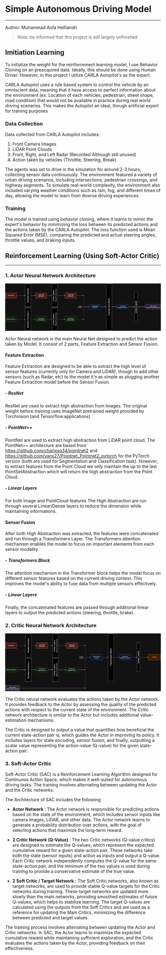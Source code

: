 # Simple Autonomous Driving Model
___
Author: Muhammad Aufa Helfiandri

> Note: be informed that this project is still largely unfinished

## Imitiation Learning

To initialize the weight for the reinforcement learning model, I use Behavior Cloning on an preacquired data. Ideally, this should be done using Human Driver. However, in this project I utilize CARLA Autopilot's as the expert.

CARLA Autopilot uses a rule based system to control the vehicle by an omniscient data, meaning that it have access to perfect information about the environment (ex: Location of each vehicles, pedestrian, street shape, road condition) that would not be available in practice during real world driving scenarios. This makes the Autopilot an ideal, though artificial expert for training purposes

### Data Collection

Data collected from CARLA Autopilot includes:
1. Front Camera Images
2. LiDAR Point Clouds
3. Front, Right, and Left Radar (Recorded Although still unused)
4. Action taken by vehicles (Throttle, Steering, Break)

The agents was set to drive in the simulation for around 2-3 hours, collecting sensor data continuously. The environment featured a variety of urban driving scenarios, including intersections, pedestrian crossings, and highway segments. To simulate real-world complexity, the environment also included varying weather conditions such as rain, fog, and different times of day, allowing the model to learn from diverse driving experiences.

### Training

The model is trained using behavior cloning, where it learns to mimic the expert's behavior by minimizing the loss between its predicted actions and the actions taken by the CARLA Autopilot. The loss function used is Mean Squared Error (MSE), comparing the predicted and actual steering angles, throttle values, and braking inputs.


## Reinforcement Learning (Using Soft-Actor Critic)
___

### 1. Actor Neural Network Architecture
![Actor Neural Network Architecture](diagrams/actor-diagram.png)

Actor Neural network is the main Neural Net designed to predict the action taken by Model. It consist of 2 parts, Feature Extraction and Sensor Fusion. 


#### Feature Extraction

Feature Extraction are designed to be able to extract the high level of sensor features (currently only for Camera and LiDAR), though to add other sensors (such as Radar, etc) to the model it's as simple as plugging another Feature Extraction model before the Sensor Fusion.

##### - ResNet

ResNet are used to extract high abstraction from Images. The original weight before training uses ImageNet pretrained weight provided by Torchvision (and Tensorflow.applications)

##### - PointNet++

PointNet are used to extract high abstraction from LiDAR point cloud. The PointNet++ architecture are based from https://github.com/charlesq34/pointnet2  and https://github.com/yanx27/Pointnet_Pointnet2_pytorch for the PyTorch version (both are used for Segmentation and Classification task). However, to extract features from the Point Cloud we only maintain the up to the last PointSetAbstraction which will return the high abstraction from the Point Cloud. 

##### - Linear Layers

For both Image and PointCloud features The High Abstraction are run through several Linear/Dense layers to reduce the dimension while maintaining informations.

#### Sensor Fusion

After both High Abstraction was extracted, the features were concatenated and run through a Transformers Layer. The Transformers attention mechanism enables the model to focus on important elements from each sensor modality.

##### - Transformers Block

The attention mechanism in the Transformer block helps the model focus on different sensor features based on the current driving context. This improves the model's ability to fuse data from multiple sensors effectively.

##### - Linear Layers

Finally, the concatenated features are passed through additional linear layers to output the predicted actions (steering, throttle, brake).

### 2. Critic Neural Network Architecture
![Critic Neural Network Architecture](diagrams/critic-diagram.png)

The Critic neural network evaluates the actions taken by the Actor network. It provides feedback to the Actor by assessing the quality of the predicted actions with respect to the current state of the environment. The Critic network architecture is similar to the Actor but includes additional value-estimation mechanisms.

The Critic is designed to output a value that quantifies how beneficial the current state-action pair is, which guides the Actor in improving its policy. It includes layers for state encoding, sensor fusion, and finally, outputting a scalar value representing the action-value (Q-value) for the given state-action pair.

### 3. Soft-Actor Critic

Soft-Actor Critic (SAC) is a Reinforcement Learning Algorithm designed for Continuous Action Space, which makes it well-suited for autonomous driving tasks. The training involves alternating between updating the Actor and the Critic networks. 

The Architecture of SAC includes the following:
- **Actor Network** : 
The Actor network is responsible for predicting actions based on the state of the environment, which includes sensor inputs like camera images, LiDAR, and other data. The Actor network learns to generate a probability distribution over actions, with the goal of selecting actions that maximize the long-term reward.

- **2 Critic Network (Q-Value)** :
The two Critic networks (Q-value critics) are designed to estimate the Q-values, which represent the expected cumulative reward for a given state-action pair. These networks take both the state (sensor inputs) and action as inputs and output a Q-value. Each Critic network independently computes the Q-value for the same state-action pair, and the minimum of the two values is used during training to provide a conservative estimate of the true value.

- **2 Soft Critic / Target Network** :
The Soft Critic networks, also known as target networks, are used to provide stable Q-value targets for the Critic networks during training. These target networks are updated more slowly than the main networks, providing smoothed estimates of future Q-values, which helps to stabilize learning. The target Q-values are calculated using the outputs from the Soft Critics and are used as a reference for updating the Main Critics, minimizing the difference between predicted and target values.

The training process involves alternating between updating the Actor and Critic networks. In SAC, the Actor learns to maximize the expected cumulative reward while maintaining sufficient exploration, and the Critic evaluates the actions taken by the Actor, providing feedback on their effectiveness.